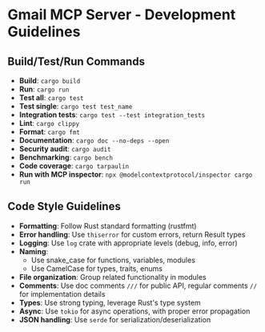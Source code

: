# Gmail MCP Server - Development Guidelines

## Build/Test/Run Commands
- **Build**: `cargo build`
- **Run**: `cargo run`
- **Test all**: `cargo test`
- **Test single**: `cargo test test_name`
- **Integration tests**: `cargo test --test integration_tests`
- **Lint**: `cargo clippy`
- **Format**: `cargo fmt`
- **Documentation**: `cargo doc --no-deps --open`
- **Security audit**: `cargo audit`
- **Benchmarking**: `cargo bench`
- **Code coverage**: `cargo tarpaulin`
- **Run with MCP inspector**: `npx @modelcontextprotocol/inspector cargo run`

## Code Style Guidelines
- **Formatting**: Follow Rust standard formatting (rustfmt)
- **Error handling**: Use `thiserror` for custom errors, return Result types
- **Logging**: Use `log` crate with appropriate levels (debug, info, error)
- **Naming**: 
  - Use snake_case for functions, variables, modules
  - Use CamelCase for types, traits, enums
- **File organization**: Group related functionality in modules
- **Comments**: Use doc comments `///` for public API, regular comments `//` for implementation details
- **Types**: Use strong typing, leverage Rust's type system
- **Async**: Use `tokio` for async operations, with proper error propagation
- **JSON handling**: Use `serde` for serialization/deserialization